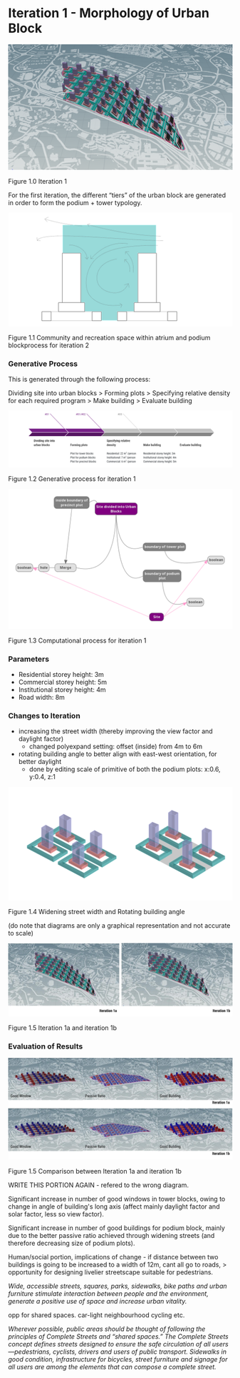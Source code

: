 # Iteration 1 - Morphology of Urban Block

![Iteration 1](imgs/h010site.png)

Figure 1.0 Iteration 1

For the first iteration, the different “tiers” of the urban block are generated in order to form the podium + tower typology.

![Urban block morphology and Street canyon](imgs/01streetcanyon.jpg)

Figure 1.1 Community and recreation space within atrium and podium blockprocess for iteration 2


### Generative Process

This is generated through the following process:

Dividing site into urban blocks > Forming plots > Specifying relative density for each required program > Make building > Evaluate building

![Generative process](imgs/01generativeprocess.PNG)

Figure 1.2 Generative process for iteration 1

![Computational process](imgs/01computationallogic1.png)

Figure 1.3 Computational process for iteration 1

### Parameters

* Residential storey height: 3m
* Commercial storey height: 5m
* Institutional storey height: 4m
* Road width: 8m

### Changes to Iteration 

* increasing the street width (thereby improving the view factor and daylight factor)
     * changed polyexpand setting: offset (inside) from 4m to 6m
* rotating building angle to better align with east-west orientation, for better daylight
     * done by editing scale of primitive of both the podium plots: x:0.6, y:0.4, z:1
      
![Widening street width and Rotating building angle](imgs/01stwidthanglerotate.jpg)

Figure 1.4 Widening street width and Rotating building angle

(do note that diagrams are only a graphical representation and not accurate to scale)

![Iteration 1a and iteration 1b](imgs/hr11s.jpg)

Figure 1.5 Iteration 1a and iteration 1b

### Evaluation of Results

![Comparison between Iteration 1a and iteration 1b](imgs/hr11.jpg)

Figure 1.5 Comparison between Iteration 1a and iteration 1b

WRITE THIS PORTION AGAIN - refered to the wrong diagram.

Significant increase in number of good windows in tower blocks, owing to change in angle of building's long axis (affect mainly daylight factor and solar factor, less so view factor).

Significant increase in number of good buildings for podium block, mainly due to the better passive ratio achieved through widening streets (and therefore decreasing size of podium plots).

Human/social portion, implications of change - 
if distance between two buildings is going to be increased to a width of 12m, cant all go to roads, > opportunity for designing livelier streetscape suitable for pedestrians.


*Wide, accessible streets, squares, parks, sidewalks, bike paths and urban furniture stimulate interaction between people and the environment, generate a positive use of space and increase urban vitality.*

opp for shared spaces. car-light neighbourhood cycling etc.

*Wherever possible, public areas should be thought of following the principles of Complete Streets and “shared spaces.” The Complete Streets concept defines streets designed to ensure the safe circulation of all users—pedestrians, cyclists, drivers and users of public transport. Sidewalks in good condition, infrastructure for bicycles, street furniture and signage for all users are among the elements that can compose a complete street.*
